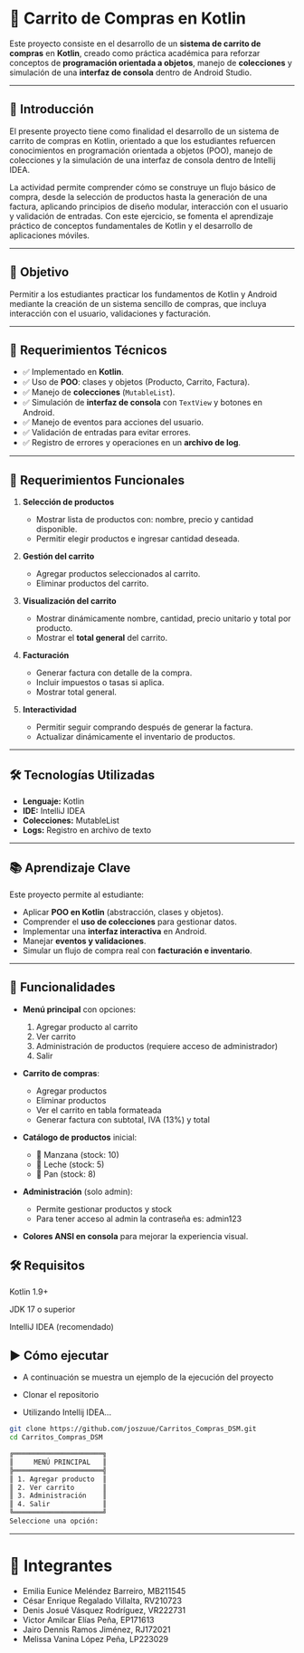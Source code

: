 # 🛒 Carrito de Compras en Kotlin

Este proyecto consiste en el desarrollo de un **sistema de carrito de compras** en **Kotlin**, creado como práctica académica para reforzar conceptos de **programación orientada a objetos**, manejo de **colecciones** y simulación de una **interfaz de consola** dentro de Android Studio.  

---

## 📖 Introducción

El presente proyecto tiene como finalidad el desarrollo de un sistema de carrito de compras en Kotlin, orientado a que los estudiantes refuercen conocimientos en programación orientada a objetos (POO), manejo de colecciones y la simulación de una interfaz de consola dentro de Intellij IDEA.

La actividad permite comprender cómo se construye un flujo básico de compra, desde la selección de productos hasta la generación de una factura, aplicando principios de diseño modular, interacción con el usuario y validación de entradas. Con este ejercicio, se fomenta el aprendizaje práctico de conceptos fundamentales de Kotlin y el desarrollo de aplicaciones móviles.

---

## 🎯 Objetivo
Permitir a los estudiantes practicar los fundamentos de Kotlin y Android mediante la creación de un sistema sencillo de compras, que incluya interacción con el usuario, validaciones y facturación.

---

## 📌 Requerimientos Técnicos
- ✅ Implementado en **Kotlin**.  
- ✅ Uso de **POO**: clases y objetos (Producto, Carrito, Factura).  
- ✅ Manejo de **colecciones** (`MutableList`).  
- ✅ Simulación de **interfaz de consola** con `TextView` y botones en Android.  
- ✅ Manejo de eventos para acciones del usuario.  
- ✅ Validación de entradas para evitar errores.  
- ✅ Registro de errores y operaciones en un **archivo de log**.  

---

## 📌 Requerimientos Funcionales
1. **Selección de productos**  
   - Mostrar lista de productos con: nombre, precio y cantidad disponible.  
   - Permitir elegir productos e ingresar cantidad deseada.  

2. **Gestión del carrito**  
   - Agregar productos seleccionados al carrito.  
   - Eliminar productos del carrito.  

3. **Visualización del carrito**  
   - Mostrar dinámicamente nombre, cantidad, precio unitario y total por producto.  
   - Mostrar el **total general** del carrito.  

4. **Facturación**  
   - Generar factura con detalle de la compra.  
   - Incluir impuestos o tasas si aplica.  
   - Mostrar total general.  

5. **Interactividad**  
   - Permitir seguir comprando después de generar la factura.  
   - Actualizar dinámicamente el inventario de productos.  

---

## 🛠️ Tecnologías Utilizadas
- **Lenguaje:** Kotlin  
- **IDE:** IntelliJ IDEA  
- **Colecciones:** MutableList  
- **Logs:** Registro en archivo de texto  

---

## 📚 Aprendizaje Clave
Este proyecto permite al estudiante:  
- Aplicar **POO en Kotlin** (abstracción, clases y objetos).  
- Comprender el **uso de colecciones** para gestionar datos.  
- Implementar una **interfaz interactiva** en Android.  
- Manejar **eventos y validaciones**.  
- Simular un flujo de compra real con **facturación e inventario**.  

---

## 🚀 Funcionalidades
- **Menú principal** con opciones:
    1. Agregar producto al carrito
    2. Ver carrito
    3. Administración de productos (requiere acceso de administrador)
    4. Salir

- **Carrito de compras**:
    - Agregar productos
    - Eliminar productos
    - Ver el carrito en tabla formateada
    - Generar factura con subtotal, IVA (13%) y total

- **Catálogo de productos** inicial:
    - 🍎 Manzana (stock: 10)
    - 🥛 Leche (stock: 5)
    - 🍞 Pan (stock: 8)

- **Administración** (solo admin):
    - Permite gestionar productos y stock
    - Para tener acceso al admin la contraseña es: admin123

- **Colores ANSI en consola** para mejorar la experiencia visual.

## 🛠️ Requisitos

Kotlin 1.9+

JDK 17 o superior

IntelliJ IDEA (recomendado)

## ▶️ Cómo ejecutar

- A continuación se muestra un ejemplo de la ejecución del proyecto

- Clonar el repositorio
- Utilizando Intellij IDEA...

```bash
git clone https://github.com/joszuue/Carritos_Compras_DSM.git
cd Carritos_Compras_DSM

╔══════════════════════╗
║     MENÚ PRINCIPAL   ║
╠══════════════════════╣
║ 1. Agregar producto  ║
║ 2. Ver carrito       ║
║ 3. Administración    ║
║ 4. Salir             ║
╚══════════════════════╝
Seleccione una opción: 
```

---

# 👥 Integrantes
- Emilia Eunice Meléndez Barreiro, MB211545
- César Enrique Regalado Villalta, RV210723
- Denis Josué Vásquez Rodríguez, VR222731
- Victor Amilcar Elías Peña, EP171613
- Jairo Dennis Ramos Jiménez, RJ172021
- Melissa Vanina López Peña, LP223029

  
